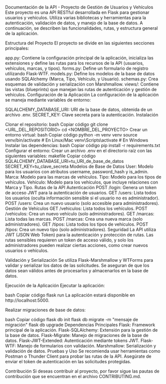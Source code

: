 Documentación de la API - Proyecto de Gestión de Usuarios y Vehículos
Este proyecto es una API RESTful desarrollada en Flask para gestionar usuarios y vehículos. Utiliza varias bibliotecas y herramientas para la autenticación, validación de datos, y manejo de la base de datos. A continuación, se describen las funcionalidades, rutas, y estructura general de la aplicación.

Estructura del Proyecto
El proyecto se divide en las siguientes secciones principales:

app.py: Contiene la configuración principal de la aplicación, inicializa las extensiones y define las rutas para los recursos de la API (usuarios, vehículos, marcas, y tipos).
forms.py: Define un formulario de registro utilizando Flask-WTF.
models.py: Define los modelos de la base de datos usando SQLAlchemy (Marca, Tipo, Vehículo, y Usuario).
schemas.py: Crea esquemas de validación y serialización con Marshmallow.
views/: Contiene las vistas (blueprints) que manejan las rutas de autenticación y gestión de vehículos.
Configuración de la Aplicación
La configuración de la aplicación se maneja mediante variables de entorno:

SQLALCHEMY_DATABASE_URI: URI de la base de datos, obtenida de un archivo .env.
SECRET_KEY: Clave secreta para la autenticación.
Instalación

Clonar el repositorio:
bash
Copiar código
git clone <URL_DEL_REPOSITORIO>
cd <NOMBRE_DEL_PROYECTO>
Crear un entorno virtual:
bash
Copiar código
python -m venv venv
source venv/bin/activate  # En Linux/Mac
venv\Scripts\activate     # En Windows
Instalar las dependencias:
bash
Copiar código
pip install -r requirements.txt
Configurar el entorno:
Crear un archivo .env en el directorio raíz con las siguientes variables:
makefile
Copiar código
SQLALCHEMY_DATABASE_URI=tu_URI_de_base_de_datos
SECRET_KEY=tu_clave_secreta
Modelos de Base de Datos
User: Modelo para los usuarios con atributos username, password_hash y is_admin.
Marca: Modelo para las marcas de vehículos.
Tipo: Modelo para los tipos de vehículos.
Vehículo: Modelo para los vehículos, que incluye relaciones con Marca y Tipo.
Rutas de la API
Autenticación
POST /login: Genera un token de acceso JWT para la autenticación de usuarios.
GET /users: Lista todos los usuarios (oculta información sensible si el usuario no es administrador).
POST /users: Crea un nuevo usuario (solo accesible para administradores).
Gestión de Vehículos
GET /vehiculos: Lista todos los vehículos.
POST /vehiculos: Crea un nuevo vehículo (solo administradores).
GET /marcas: Lista todas las marcas.
POST /marcas: Crea una nueva marca (solo administradores).
GET /tipos: Lista todos los tipos de vehículos.
POST /tipos: Crea un nuevo tipo (solo administradores).
Seguridad
La API utiliza JWT (JSON Web Token) para la autenticación y protección de rutas. Las rutas sensibles requieren un token de acceso válido, y solo los administradores pueden realizar ciertas acciones, como crear nuevos usuarios o vehículos.

Validación y Serialización
Se utiliza Flask-Marshmallow y WTForms para validar y serializar los datos de las solicitudes. Se aseguran de que los datos sean válidos antes de procesarlos y almacenarlos en la base de datos.

Ejecución de la Aplicación
Ejecutar la aplicación:

bash
Copiar código
flask run
La aplicación estará disponible en http://localhost:5000.

Realizar migraciones de base de datos:

bash
Copiar código
flask db init
flask db migrate -m "mensaje de migración"
flask db upgrade
Dependencias Principales
Flask: Framework principal de la aplicación.
Flask-SQLAlchemy: Extensión para la gestión de la base de datos.
Flask-Migrate: Manejo de migraciones de la base de datos.
Flask-JWT-Extended: Autenticación mediante tokens JWT.
Flask-WTF: Manejo de formularios con validación.
Marshmallow: Serialización y validación de datos.
Pruebas y Uso
Se recomienda usar herramientas como Postman o Thunder Client para probar las rutas de la API. Asegúrate de enviar el token de autenticación en las solicitudes protegidas.

Contribución
Si deseas contribuir al proyecto, por favor sigue las pautas de contribución que se encuentran en el archivo CONTRIBUTING.md.
